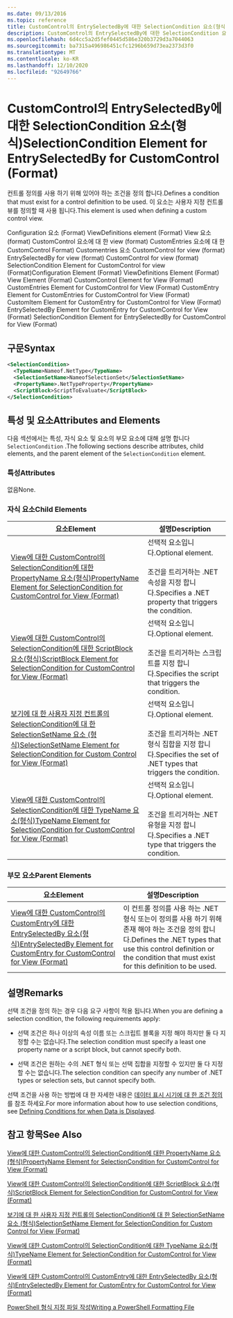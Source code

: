 ```yaml
---
ms.date: 09/13/2016
ms.topic: reference
title: CustomControl의 EntrySelectedBy에 대한 SelectionCondition 요소(형식)
description: CustomControl의 EntrySelectedBy에 대한 SelectionCondition 요소(형식)
ms.openlocfilehash: 6d4cc5a2d5fef0445d586e320b3729d3a7044063
ms.sourcegitcommit: ba7315a496986451cfc1296b659d73ea2373d3f0
ms.translationtype: MT
ms.contentlocale: ko-KR
ms.lasthandoff: 12/10/2020
ms.locfileid: "92649766"
---
```

# <a name="selectioncondition-element-for-entryselectedby-for-customcontrol-format"></a><span data-ttu-id="41e86-103">CustomControl의 EntrySelectedBy에 대한 SelectionCondition 요소(형식)</span><span class="sxs-lookup"><span data-stu-id="41e86-103">SelectionCondition Element for EntrySelectedBy for CustomControl (Format)</span></span>

<span data-ttu-id="41e86-104">컨트롤 정의를 사용 하기 위해 있어야 하는 조건을 정의 합니다.</span><span class="sxs-lookup"><span data-stu-id="41e86-104">Defines a condition that must exist for a control definition to be used.</span></span> <span data-ttu-id="41e86-105">이 요소는 사용자 지정 컨트롤 뷰를 정의할 때 사용 됩니다.</span><span class="sxs-lookup"><span data-stu-id="41e86-105">This element is used when defining a custom control view.</span></span>

<span data-ttu-id="41e86-106">Configuration 요소 (Format) ViewDefinitions element (Format) View 요소 (format) CustomControl 요소에 대 한 view (format) CustomEntries 요소에 대 한 CustomControl Format) Customentries 요소 CustomControl for view (format) EntrySelectedBy for view (format) CustomControl for view (format) SelectionCondition Element for CustomControl for view (Format)</span><span class="sxs-lookup"><span data-stu-id="41e86-106">Configuration Element (Format) ViewDefinitions Element (Format) View Element (Format) CustomControl Element for View (Format) CustomEntries Element for CustomControl for View (Format) CustomEntry Element for CustomEntries for CustomControl for View (Format) CustomItem Element for CustomEntry for CustomControl for View (Format) EntrySelectedBy Element for CustomEntry for CustomControl for View (Format) SelectionCondition Element for EntrySelectedBy for CustomControl for View (Format)</span></span>

## <a name="syntax"></a><span data-ttu-id="41e86-107">구문</span><span class="sxs-lookup"><span data-stu-id="41e86-107">Syntax</span></span>

```xml
<SelectionCondition>
  <TypeName>Nameof.NetType</TypeName>
  <SelectionSetName>NameofSelectionSet</SelectionSetName>
  <PropertyName>.NetTypeProperty</PropertyName>
  <ScriptBlock>ScriptToEvaluate</ScriptBlock>
</SelectionCondition>
```

## <a name="attributes-and-elements"></a><span data-ttu-id="41e86-108">특성 및 요소</span><span class="sxs-lookup"><span data-stu-id="41e86-108">Attributes and Elements</span></span>

<span data-ttu-id="41e86-109">다음 섹션에서는 특성, 자식 요소 및 요소의 부모 요소에 대해 설명 합니다 `SelectionCondition` .</span><span class="sxs-lookup"><span data-stu-id="41e86-109">The following sections describe attributes, child elements, and the parent element of the `SelectionCondition` element.</span></span>

### <a name="attributes"></a><span data-ttu-id="41e86-110">특성</span><span class="sxs-lookup"><span data-stu-id="41e86-110">Attributes</span></span>

<span data-ttu-id="41e86-111">없음</span><span class="sxs-lookup"><span data-stu-id="41e86-111">None.</span></span>

### <a name="child-elements"></a><span data-ttu-id="41e86-112">자식 요소</span><span class="sxs-lookup"><span data-stu-id="41e86-112">Child Elements</span></span>

|<span data-ttu-id="41e86-113">요소</span><span class="sxs-lookup"><span data-stu-id="41e86-113">Element</span></span>|<span data-ttu-id="41e86-114">설명</span><span class="sxs-lookup"><span data-stu-id="41e86-114">Description</span></span>|
|-------------|-----------------|
|[<span data-ttu-id="41e86-115">View에 대한 CustomControl의 SelectionCondition에 대한 PropertyName 요소(형식)</span><span class="sxs-lookup"><span data-stu-id="41e86-115">PropertyName Element for SelectionCondition for CustomControl for View (Format)</span></span>](./propertyname-element-for-selectioncondition-for-customcontrol-for-view-format.md)|<span data-ttu-id="41e86-116">선택적 요소입니다.</span><span class="sxs-lookup"><span data-stu-id="41e86-116">Optional element.</span></span><br /><br /> <span data-ttu-id="41e86-117">조건을 트리거하는 .NET 속성을 지정 합니다.</span><span class="sxs-lookup"><span data-stu-id="41e86-117">Specifies a .NET property that triggers the condition.</span></span>|
|[<span data-ttu-id="41e86-118">View에 대한 CustomControl의 SelectionCondition에 대한 ScriptBlock 요소(형식)</span><span class="sxs-lookup"><span data-stu-id="41e86-118">ScriptBlock Element for SelectionCondition for CustomControl for View (Format)</span></span>](./scriptblock-element-for-selectioncondition-for-customcontrol-for-view-format.md)|<span data-ttu-id="41e86-119">선택적 요소입니다.</span><span class="sxs-lookup"><span data-stu-id="41e86-119">Optional element.</span></span><br /><br /> <span data-ttu-id="41e86-120">조건을 트리거하는 스크립트를 지정 합니다.</span><span class="sxs-lookup"><span data-stu-id="41e86-120">Specifies the script that triggers the condition.</span></span>|
|[<span data-ttu-id="41e86-121">보기에 대 한 사용자 지정 컨트롤의 SelectionCondition에 대 한 SelectionSetName 요소 (형식)</span><span class="sxs-lookup"><span data-stu-id="41e86-121">SelectionSetName Element for SelectionCondition for Custom Control for View (Format)</span></span>](./selectionsetname-element-for-selectioncondition-for-customcontrol-for-view-format.md)|<span data-ttu-id="41e86-122">선택적 요소입니다.</span><span class="sxs-lookup"><span data-stu-id="41e86-122">Optional element.</span></span><br /><br /> <span data-ttu-id="41e86-123">조건을 트리거하는 .NET 형식 집합을 지정 합니다.</span><span class="sxs-lookup"><span data-stu-id="41e86-123">Specifies the set of .NET types that triggers the condition.</span></span>|
|[<span data-ttu-id="41e86-124">View에 대한 CustomControl의 SelectionCondition에 대한 TypeName 요소(형식)</span><span class="sxs-lookup"><span data-stu-id="41e86-124">TypeName Element for SelectionCondition for CustomControl for View  (Format)</span></span>](./typename-element-for-selectioncondition-for-customcontrol-for-view-format.md)|<span data-ttu-id="41e86-125">선택적 요소입니다.</span><span class="sxs-lookup"><span data-stu-id="41e86-125">Optional element.</span></span><br /><br /> <span data-ttu-id="41e86-126">조건을 트리거하는 .NET 유형을 지정 합니다.</span><span class="sxs-lookup"><span data-stu-id="41e86-126">Specifies a .NET type that triggers the condition.</span></span>|

### <a name="parent-elements"></a><span data-ttu-id="41e86-127">부모 요소</span><span class="sxs-lookup"><span data-stu-id="41e86-127">Parent Elements</span></span>

|<span data-ttu-id="41e86-128">요소</span><span class="sxs-lookup"><span data-stu-id="41e86-128">Element</span></span>|<span data-ttu-id="41e86-129">설명</span><span class="sxs-lookup"><span data-stu-id="41e86-129">Description</span></span>|
|-------------|-----------------|
|[<span data-ttu-id="41e86-130">View에 대한 CustomControl의 CustomEntry에 대한 EntrySelectedBy 요소(형식)</span><span class="sxs-lookup"><span data-stu-id="41e86-130">EntrySelectedBy Element for CustomEntry for CustomControl for View (Format)</span></span>](./entryselectedby-element-for-customentry-for-customcontrol-for-view-format.md)|<span data-ttu-id="41e86-131">이 컨트롤 정의를 사용 하는 .NET 형식 또는이 정의를 사용 하기 위해 존재 해야 하는 조건을 정의 합니다.</span><span class="sxs-lookup"><span data-stu-id="41e86-131">Defines the .NET types that use this control definition or the condition that must exist for this definition to be used.</span></span>|

## <a name="remarks"></a><span data-ttu-id="41e86-132">설명</span><span class="sxs-lookup"><span data-stu-id="41e86-132">Remarks</span></span>

<span data-ttu-id="41e86-133">선택 조건을 정의 하는 경우 다음 요구 사항이 적용 됩니다.</span><span class="sxs-lookup"><span data-stu-id="41e86-133">When you are defining a selection condition, the following requirements apply:</span></span>

- <span data-ttu-id="41e86-134">선택 조건은 하나 이상의 속성 이름 또는 스크립트 블록을 지정 해야 하지만 둘 다 지정할 수는 없습니다.</span><span class="sxs-lookup"><span data-stu-id="41e86-134">The selection condition must specify a least one property name or a script block, but cannot specify both.</span></span>

- <span data-ttu-id="41e86-135">선택 조건은 원하는 수의 .NET 형식 또는 선택 집합을 지정할 수 있지만 둘 다 지정할 수는 없습니다.</span><span class="sxs-lookup"><span data-stu-id="41e86-135">The selection condition can specify any number of .NET types or selection sets, but cannot specify both.</span></span>

<span data-ttu-id="41e86-136">선택 조건을 사용 하는 방법에 대 한 자세한 내용은 [데이터 표시 시기에 대 한 조건 정의](./defining-conditions-for-displaying-data.md)를 참조 하세요.</span><span class="sxs-lookup"><span data-stu-id="41e86-136">For more information about how to use selection conditions, see [Defining Conditions for when Data is Displayed](./defining-conditions-for-displaying-data.md).</span></span>

## <a name="see-also"></a><span data-ttu-id="41e86-137">참고 항목</span><span class="sxs-lookup"><span data-stu-id="41e86-137">See Also</span></span>

[<span data-ttu-id="41e86-138">View에 대한 CustomControl의 SelectionCondition에 대한 PropertyName 요소(형식)</span><span class="sxs-lookup"><span data-stu-id="41e86-138">PropertyName Element for SelectionCondition for CustomControl for View (Format)</span></span>](./propertyname-element-for-selectioncondition-for-customcontrol-for-view-format.md)

[<span data-ttu-id="41e86-139">View에 대한 CustomControl의 SelectionCondition에 대한 ScriptBlock 요소(형식)</span><span class="sxs-lookup"><span data-stu-id="41e86-139">ScriptBlock Element for SelectionCondition for CustomControl for View (Format)</span></span>](./scriptblock-element-for-selectioncondition-for-customcontrol-for-view-format.md)

[<span data-ttu-id="41e86-140">보기에 대 한 사용자 지정 컨트롤의 SelectionCondition에 대 한 SelectionSetName 요소 (형식)</span><span class="sxs-lookup"><span data-stu-id="41e86-140">SelectionSetName Element for SelectionCondition for Custom Control for View (Format)</span></span>](./selectionsetname-element-for-selectioncondition-for-customcontrol-for-view-format.md)

[<span data-ttu-id="41e86-141">View에 대한 CustomControl의 SelectionCondition에 대한 TypeName 요소(형식)</span><span class="sxs-lookup"><span data-stu-id="41e86-141">TypeName Element for SelectionCondition for CustomControl for View  (Format)</span></span>](./typename-element-for-selectioncondition-for-customcontrol-for-view-format.md)

[<span data-ttu-id="41e86-142">View에 대한 CustomControl의 CustomEntry에 대한 EntrySelectedBy 요소(형식)</span><span class="sxs-lookup"><span data-stu-id="41e86-142">EntrySelectedBy Element for CustomEntry for CustomControl for View (Format)</span></span>](./entryselectedby-element-for-customentry-for-customcontrol-for-view-format.md)

[<span data-ttu-id="41e86-143">PowerShell 형식 지정 파일 작성</span><span class="sxs-lookup"><span data-stu-id="41e86-143">Writing a PowerShell Formatting File</span></span>](./writing-a-powershell-formatting-file.md)
